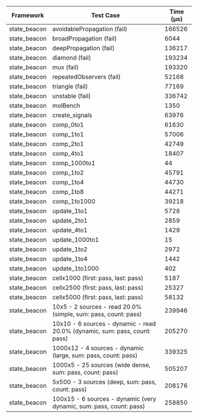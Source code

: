 | Framework | Test Case | Time (μs) |
| --- | --- | --- |
| state_beacon | avoidablePropagation (fail) | 166526 |
| state_beacon | broadPropagation (fail) | 6044 |
| state_beacon | deepPropagation (fail) | 136217 |
| state_beacon | diamond (fail) | 193234 |
| state_beacon | mux (fail) | 193320 |
| state_beacon | repeatedObservers (fail) | 52168 |
| state_beacon | triangle (fail) | 77169 |
| state_beacon | unstable (fail) | 336742 |
| state_beacon | molBench | 1350 |
| state_beacon | create_signals | 63976 |
| state_beacon | comp_0to1 | 61630 |
| state_beacon | comp_1to1 | 57006 |
| state_beacon | comp_2to1 | 42749 |
| state_beacon | comp_4to1 | 18407 |
| state_beacon | comp_1000to1 | 44 |
| state_beacon | comp_1to2 | 45791 |
| state_beacon | comp_1to4 | 44730 |
| state_beacon | comp_1to8 | 44271 |
| state_beacon | comp_1to1000 | 39218 |
| state_beacon | update_1to1 | 5728 |
| state_beacon | update_2to1 | 2859 |
| state_beacon | update_4to1 | 1429 |
| state_beacon | update_1000to1 | 15 |
| state_beacon | update_1to2 | 2972 |
| state_beacon | update_1to4 | 1442 |
| state_beacon | update_1to1000 | 402 |
| state_beacon | cellx1000 (first: pass, last: pass) | 5187 |
| state_beacon | cellx2500 (first: pass, last: pass) | 25327 |
| state_beacon | cellx5000 (first: pass, last: pass) | 58132 |
| state_beacon | 10x5 - 2 sources - read 20.0% (simple, sum: pass, count: pass) | 239946 |
| state_beacon | 10x10 - 6 sources - dynamic - read 20.0% (dynamic, sum: pass, count: pass) | 205270 |
| state_beacon | 1000x12 - 4 sources - dynamic (large, sum: pass, count: pass) | 339325 |
| state_beacon | 1000x5 - 25 sources (wide dense, sum: pass, count: pass) | 505207 |
| state_beacon | 5x500 - 3 sources (deep, sum: pass, count: pass) | 208176 |
| state_beacon | 100x15 - 6 sources - dynamic (very dynamic, sum: pass, count: pass) | 258850 |
